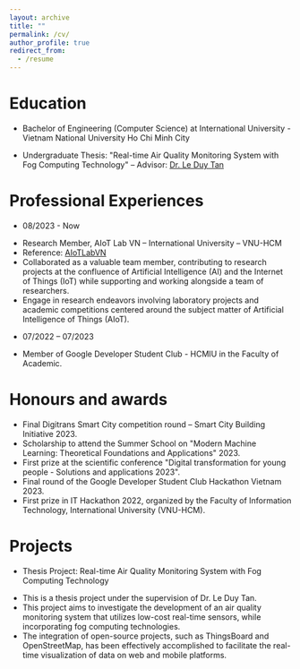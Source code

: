 ```yaml
---
layout: archive
title: ""
permalink: /cv/
author_profile: true
redirect_from:
  - /resume
---
```


Education
======
* Bachelor of Engineering (Computer Science) at International University - Vietnam National University Ho Chi Minh City
- Undergraduate Thesis: "Real-time Air Quality Monitoring System with Fog Computing Technology" – Advisor: [Dr. Le Duy Tan](https://www.leduytanit.com/)

Professional Experiences
======
* 08/2023 - Now
- Research Member, AIoT Lab VN – International University – VNU-HCM
- Reference: [AIoTLabVN](https://aiotlab.vn/)
- Collaborated as a valuable team member, contributing to research projects at the confluence of Artificial Intelligence (AI) and the Internet of Things (IoT) while supporting and working alongside a team of researchers.
- Engage in research endeavors involving laboratory projects and academic competitions centered around the subject matter of Artificial Intelligence of Things (AIoT).

* 07/2022 – 07/2023
- Member of Google Developer Student Club - HCMIU in the Faculty of Academic.

Honours and awards
======
* Final Digitrans Smart City competition round – Smart City Building Initiative 2023.
* Scholarship to attend the Summer School on "Modern Machine Learning: Theoretical Foundations
and Applications" 2023.
* First prize at the scientific conference "Digital transformation for young people - Solutions and
applications 2023".
* Final round of the Google Developer Student Club Hackathon Vietnam 2023.
* First prize in IT Hackathon 2022, organized by the Faculty of Information Technology, International
University (VNU-HCM).

Projects
======
* Thesis Project: Real-time Air Quality Monitoring System with Fog Computing Technology
- This is a thesis project under the supervision of Dr. Le Duy Tan.
- This project aims to investigate the development of an air quality monitoring system that utilizes low-cost real-time sensors, while incorporating fog computing technologies.
- The integration of open-source projects, such as ThingsBoard and OpenStreetMap, has been effectively accomplished to facilitate the real-time visualization of data on web and mobile platforms.


